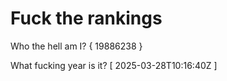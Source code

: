 # Fuck the rankings

Who the hell am I?
{ 19886238 }

What fucking year is it?
[ 2025-03-28T10:16:40Z ]
